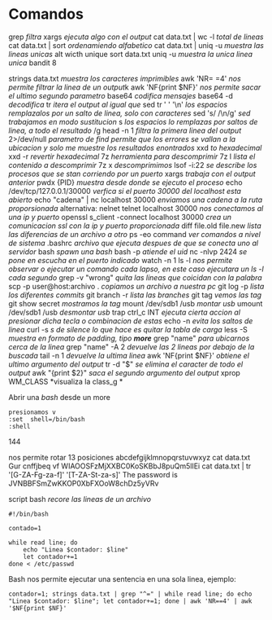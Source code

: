 # Comandos

grep *filtra*
xargs *ejecuta algo con el output*
cat data.txt | wc -l *total de lineas*
cat data.txt | sort *ordenamiendo alfabetico*
cat data.txt | uniq -u *muestra las lineas unicas* alt wicth unique
sort data.txt uniq -u *muestra la unica linea unica* bandit 8

strings data.txt *muestra los caracteres imprimibles*
awk 'NR= =4'  *nos permite filtrar la linea de un output*k
awk 'NF{print \$NF}' *nos permite sacar el ultimo segundo parametro*
base64 *codifica mensajes*
base64 -d *decodifica*
tr *itera el output al igual que* sed
tr '  ' '\n' *los espacios remplazalos por un salto de linea, solo con caracteres*
sed 's/ /\n/g' *sed trabajamos en modo sustitucion* s *los espacios lo remplazas por saltos de linea, a todo el resultado* /g
head -n 1 *filtra la primera linea del output*
2>/dev/null *parametro de find permite que los errores se vallan a la ubicacion y solo me muestre los resultados enontrados*
xxd *to hexadecimal*
xxd -r *revertir hexadecimal*
7z *herramienta para descomprimir*
7z l *lista el contenido a descomprimir*
7z x *descomprimimos*
lsof -i:22 *se describe los procesos que se stan corriendo por un puerto*
xargs *trabaja con el output anterior*
pwdx {PID} *muestra desde donde se ejecuto el proceso*
echo /dev/tcp/127.0.0.1/30000 *verfica si el puerto 30000 del localhost esta abierto*
echo "cadena"  | nc localhost 30000 *enviamos una cadena a la ruta proporsionada* alternativa: nelnet
telnet localhost 30000 *nos conectamos al una ip y puerto*
openssl s_client -connect localhost 30000 *crea un comunicacion ssl con la ip y puerto proporcionada*
diff file.old file.new *lista las diferencias de un archivo a otro*
ps -eo command *ver comandos a nivel de sistema*
.bashrc *archivo que ejecuta despues de que se conecta uno al servidor*
bash *spawn una bash*
bash -p *atiende el uid*
nc -nlvp 2424 *se pone en escucha en el puerto indicado*
watch -n 1 ls -l *nos permite observar o ejecutar un comando cada lapso, en este caso ejecutara un ls -l cada segundo*
grep -v "wrong" *quita las lineas que coicidan con la palabra*
scp -p user@host:archivo . *copiamos un archivo a nuestra pc*
git log -p *lista los diferentes commits*
git branch -r *lista las branches*
git tag *vemos las tag*
git show secret *mostramos la tag*
mount /dev/sdb1 /usb  *montar usb*
umount /dev/sdb1 /usb  *desmontar usb*
trap ctrl_c INT *ejecuta cierta accion al presionar dicha tecla o combinacion de estas*
echo -n *evita los saltos de linea*
curl -s *s de silence lo que hace es quitar la tabla de carga*
less -S *muestra en formato de padding, tipo __more__*
grep "name" *para ubicarnos cerca de la linea*
grep "name" -A 2 *devuelve las 2 lineas por debajo de la buscada*
tail -n 1 *devuelve la ultima linea*
awk 'NF{print $NF}' *obtiene el ultimo argumento del output*
tr -d "$" *se elimina el caracter de todo el output*
awk "{print $2}" *saca el segundo argumento del output*
xprop WM_CLASS *visualiza la class_g *

Abrir una *bash* desde un more

	presionamos v
	:set  shell=/bin/bash
	:shell




144


nos permite rotar 13 posiciones
	abcdefgijklmnopqrstuvwxyz
	cat data.txt
		Gur cnffjbeq vf WIAOOSFzMjXXBC0KoSKBbJ8puQm5lIEi
	cat data.txt | tr '[G-ZA-Fg-za-f]' '[T-ZA-St-za-s]'
		The password is JVNBBFSmZwKKOP0XbFXOoW8chDz5yVRv
	



script bash
*recore las lineas de un archivo*

	#!/bin/bash
	
	contado=1
	
	while read line; do
		echo "Linea $contador: $line"
		let contador+=1
	done < /etc/passwd

Bash nos permite ejecutar una sentencia en una sola linea, ejemplo:

	contador=1; strings data.txt | grep "^=" | while read line; do echo "Linea $contador: $line"; let contador+=1; done | awk 'NR==4' | awk '$NF{print $NF}'


